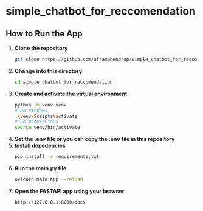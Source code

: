 # simple_chatbot_for_reccomendation
## How to Run the App

1. **Clone the repository**  
   ```bash
   git clone https://github.com/aframahendrap/simple_chatbot_for_reccomendation.git

2. **Change into this directory**
    ```bash
   cd simple_chatbot_for_reccomendation
4. **Create and activate the virtual environment**
    ```bash
   python -m venv venv
   # On Windows
   .\venv\Scripts\activate
   # On macOS/Linux
   source venv/bin/activate
5. **Set the .env file or you can copy the .env file in this repository**
6. **Install depedencies**
    ```bash
   pip install -r requirements.txt
7. **Run the main.py file**
   ```bash
   uvicorn main:app --reload
8. **Open the FASTAPI app using your browser**
   ```bash
   http://127.0.0.1:8000/docs
